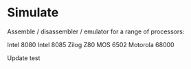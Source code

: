 # Simulate

Assemble / disassembler / emulator for a range of processors:

Intel 8080
Intel 8085
Zilog Z80
MOS 6502
Motorola 68000

Update test

